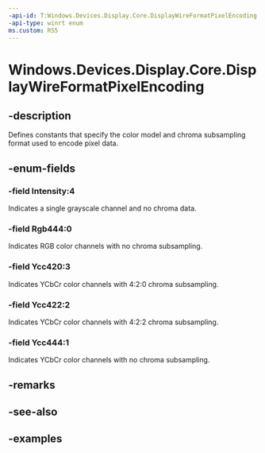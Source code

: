 ```yaml
---
-api-id: T:Windows.Devices.Display.Core.DisplayWireFormatPixelEncoding
-api-type: winrt enum
ms.custom: RS5
---
```


<!-- Enumeration syntax.
public enum DisplayWireFormatPixelEncoding : int 
-->

# Windows.Devices.Display.Core.DisplayWireFormatPixelEncoding

## -description
Defines constants that specify the color model and chroma subsampling format used to encode pixel data.

## -enum-fields

### -field Intensity:4
Indicates a single grayscale channel and no chroma data.

### -field Rgb444:0
Indicates RGB color channels with no chroma subsampling.

### -field Ycc420:3
Indicates YCbCr color channels with 4:2:0 chroma subsampling.

### -field Ycc422:2
Indicates YCbCr color channels with 4:2:2 chroma subsampling.

### -field Ycc444:1
Indicates YCbCr color channels with no chroma subsampling.

## -remarks

## -see-also

## -examples
